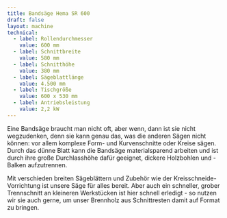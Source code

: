 ```yaml
---
title: Bandsäge Hema SR 600
draft: false
layout: machine
technical:
  - label: Rollendurchmesser
    value: 600 mm
  - label: Schnittbreite
    value: 580 mm
  - label: Schnitthöhe
    value: 380 mm
  - label: Sägeblattlänge
    value: 4.500 mm
  - label: Tischgröße
    value: 600 x 530 mm
  - label: Antriebsleistung
    value: 2,2 kW
---
```


Eine Bandsäge braucht man nicht oft, aber wenn, dann ist sie nicht wegzudenken, denn sie kann genau das, was die anderen Sägen nicht können: vor allem komplexe Form- und Kurvenschnitte oder Kreise sägen. Durch das dünne Blatt kann die Bandsäge materialsparend arbeiten und ist durch ihre große Durchlasshöhe dafür geeignet, dickere Holzbohlen und -Balken aufzutrennen.

Mit verschieden breiten Sägeblättern und Zubehör wie der Kreisschneide-Vorrichtung ist unsere Säge für alles bereit. Aber auch ein schneller, grober Trennschnitt an kleineren Werkstücken ist hier schnell erledigt - so nutzen wir sie auch gerne, um unser Brennholz aus Schnittresten damit auf Format zu bringen.
